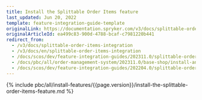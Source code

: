```yaml
---
title: Install the Splittable Order Items feature
last_updated: Jun 20, 2022
template: feature-integration-guide-template
originalLink: https://documentation.spryker.com/v3/docs/splittable-order-items-integration
originalArticleId: ea499c83-900d-4788-bcaf-c7981220b441
redirect_from:
  - /v3/docs/splittable-order-items-integration
  - /v3/docs/en/splittable-order-items-integration
  - /docs/scos/dev/feature-integration-guides/202311.0/splittable-order-items-feature-integration.html
  - /docs/pbc/all/order-management-system/202311.0/base-shop/install-and-update/install-features/install-the-splittable-order-items-feature.html
  - /docs/scos/dev/feature-integration-guides/202204.0/splittable-order-items-feature-integration.html
---
```


{% include pbc/all/install-features/{{page.version}}/install-the-splittable-order-items-feature.md %} <!-- To edit, see /_includes/pbc/all/install-features/202204.0/install-the-splittable-order-items-feature.md -->
